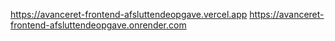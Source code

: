https://avanceret-frontend-afsluttendeopgave.vercel.app
https://avanceret-frontend-afsluttendeopgave.onrender.com